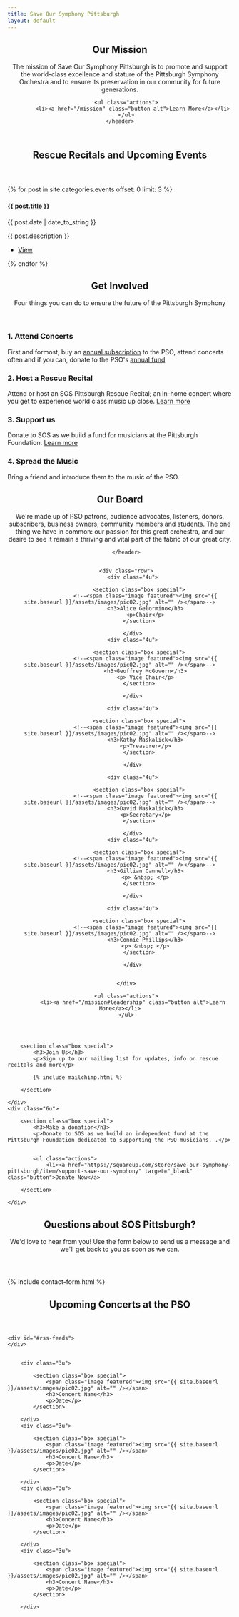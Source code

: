 ```yaml
---
title: Save Our Symphony Pittsburgh
layout: default
---
```


<a name="mission" />

<section class="box special" >
	<header class="major">
		<h2>Our Mission
		</h2>
		<p>
			The mission of Save Our Symphony Pittsburgh
			is to promote and support the world-class excellence and stature
			of the Pittsburgh Symphony Orchestra and to ensure its preservation
			in our community for future generations.
		</p>
		
		<ul class="actions">
			<li><a href="/mission" class="button alt">Learn More</a></li>
		</ul>
	</header>
	
</section>


<a name="rescuerecitals" />
				
<div class="row">
<div class="12u">
	<header class="major">
		<h2>Rescue Recitals and Upcoming Events
		</h2>
	</header>
</div>

{% for post in site.categories.events offset: 0 limit: 3 %}
	<div class="4u">
	<section class="box special rescue-recital">
		<!-- <span class="image featured"><img src="{{ site.baseurl }}/assets/images/pic02.jpg" alt="" /></span> -->
		<h4><a href="{{ site.baseurl }}{{ post.url }}">{{ post.title }}</a></h4>
		<span class="date">{{ post.date | date_to_string }}</span>
		<p>{{ post.description }}</p>
		<ul class="actions">
			<li><a href="{{ site.baseurl }}{{ post.url }}" class="button alt">View</a></li>
		</ul>
	</section>
  </div>
{% endfor %}


</div>


<a name="get-involved" />

<section class="box special features">
	<header class="major">
		<h2>Get Involved
		</h2>
		<p>
			Four things you can do to ensure the future of the Pittsburgh Symphony
		</p>
	</header>
	<div class="features-row">
		<section>
			<h3>1. Attend Concerts</h3>
			<p>First and formost, buy an <a href="https://pittsburghsymphony.org/pso_home/web/tickets-landing">annual subscription</a> to the PSO, attend concerts often and if you can, donate to the PSO's <a href="https://pittsburghsymphony.org/pso_home/web/give-landing">annual fund</a></p>
		</section>
		<section>
			<h3>2. Host a Rescue Recital</h3>
			<p>Attend or host an SOS Pittsburgh Rescue Recital; an in-home concert where you get to experience world class music up close. <a href="/rescuerecitals">Learn more</a></p>
		</section>
	</div>
	<div class="features-row">
		<section>
			<h3>3. Support us</h3>
			<p>Donate to SOS as we build a fund for musicians at the Pittsburgh Foundation. <a href="#">Learn more</a></p>
		</section>
		<section>
			<h3>4. Spread the Music</h3>
			<p>Bring a friend and introduce them to the music of the PSO.</p>
		</section>
	</div>
</section>

<a name="board" />


<section class="box special">
	<header class="major">
		<h2>Our Board
		</h2>
		<p>
			We're made up of PSO patrons, audience advocates, listeners, donors, subscribers, business owners, community members and students. The one thing we have in common: our passion for this great orchestra, and our desire to see it remain a thriving and vital part of the fabric of our great city.
		</p>
		
		</header>
		
		
		<div class="row">
			<div class="4u">

				<section class="box special">
					<!--<span class="image featured"><img src="{{ site.baseurl }}/assets/images/pic02.jpg" alt="" /></span>-->
					<h3>Alice Gelormino</h3>
					<p>Chair</p>
				</section>

			</div>
			<div class="4u">

				<section class="box special">
					<!--<span class="image featured"><img src="{{ site.baseurl }}/assets/images/pic02.jpg" alt="" /></span>-->
					<h3>Geoffrey McGovern</h3>
					<p> Vice Chair</p>
				</section>

			</div>
		
			<div class="4u">

				<section class="box special">
					<!--<span class="image featured"><img src="{{ site.baseurl }}/assets/images/pic02.jpg" alt="" /></span>-->
					<h3>Kathy Maskalick</h3>
					<p>Treasurer</p>
				</section>

			</div>
			
			<div class="4u">

				<section class="box special">
					<!--<span class="image featured"><img src="{{ site.baseurl }}/assets/images/pic02.jpg" alt="" /></span>-->
					<h3>David Maskalick</h3>
					<p>Secretary</p>
				</section>

			</div>
			<div class="4u">

				<section class="box special">
					<!--<span class="image featured"><img src="{{ site.baseurl }}/assets/images/pic02.jpg" alt="" /></span>-->
					<h3>Gillian Cannell</h3>
					<p> &nbsp; </p>
				</section>

			</div>
		
			<div class="4u">

				<section class="box special">
					<!--<span class="image featured"><img src="{{ site.baseurl }}/assets/images/pic02.jpg" alt="" /></span>-->
					<h3>Connie Phillips</h3>
					<p> &nbsp; </p>
				</section>

			</div>
			
			
		</div>

		<ul class="actions">
			<li><a href="/mission#leadership" class="button alt">Learn More</a></li>
		</ul>
		
	
</section>

<a name="news" />
		
		
<!-- <div class="row">
	<div class="12u">
		<header class="major">
			<h2>What we're up to
			</h2>
		</header>
	</div>

	<div class="4u">

		<section class="box special">
			<span class="image featured"><img src="{{ site.baseurl }}/assets/images/pic02.jpg" alt="" /></span>
			<h3>News Item Name</h3>
			<p>Date</p>
		</section>

	</div>
	<div class="4u">

		<section class="box special">
			<span class="image featured"><img src="{{ site.baseurl }}/assets/images/pic02.jpg" alt="" /></span>
			<h3>News Item Name</h3>
			<p>Date</p>
		</section>

	</div>
	<div class="4u">

		<section class="box special">
			<span class="image featured"><img src="{{ site.baseurl }}/assets/images/pic02.jpg" alt="" /></span>
			<h3>News Item Name</h3>
			<p>Date</p>
		</section>

	</div>

</div>	 -->

<a name="contact" />


<div class="row">
	<div class="6u"> 

		<section class="box special">
			<h3>Join Us</h3>
			<p>Sign up to our mailing list for updates, info on rescue recitals and more</p>

			{% include mailchimp.html %}

		</section>

	</div>
	<div class="6u">

		<section class="box special">
			<h3>Make a donation</h3>
			<p>Donate to SOS as we build an independent fund at the Pittsburgh Foundation dedicated to supporting the PSO musicians. .</p>
			

			<ul class="actions">
				<li><a href="https://squareup.com/store/save-our-symphony-pittsburgh/item/support-save-our-symphony" target="_blank" class="button">Donate Now</a>
</li>
			</ul>

		</section>   

	</div>
</div>

<section class="box special">
	<header class="major">
		<h2>Questions about SOS Pittsburgh?</h2>
		<p>
			We'd love to hear from you! Use the form below to send us a message and we'll get back to you as soon as we can.
		</p>
	</header>
	{% include contact-form.html %}
</section>
	
	
<a name="upcoming-events" />

		
<div class="row">
	<div class="12u">
		<header class="major">
			<h2>Upcoming Concerts at the PSO 
			</h2>
		</header>
	</div>

	<div id="#rss-feeds">
	</div>
	

		<div class="3u">

			<section class="box special">
				<span class="image featured"><img src="{{ site.baseurl }}/assets/images/pic02.jpg" alt="" /></span>
				<h3>Concert Name</h3>
				<p>Date</p>
			</section>

		</div>
		<div class="3u">

			<section class="box special">
				<span class="image featured"><img src="{{ site.baseurl }}/assets/images/pic02.jpg" alt="" /></span>
				<h3>Concert Name</h3>
				<p>Date</p>
			</section>

		</div>
		<div class="3u">

			<section class="box special">
				<span class="image featured"><img src="{{ site.baseurl }}/assets/images/pic02.jpg" alt="" /></span>
				<h3>Concert Name</h3>
				<p>Date</p>
			</section>

		</div>		
		<div class="3u">

			<section class="box special">
				<span class="image featured"><img src="{{ site.baseurl }}/assets/images/pic02.jpg" alt="" /></span>
				<h3>Concert Name</h3>
				<p>Date</p>
			</section>

		</div>
</div>	


